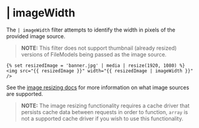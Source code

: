 # | imageWidth

The `| imageWidth` filter attempts to identify the width in pixels of the provided image source.

> **NOTE:** This filter does not support thumbnail (already resized) versions of FileModels being passed as the image source.

```twig
{% set resizedImage = 'banner.jpg' | media | resize(1920, 1080) %}
<img src="{{ resizedImage }}" width="{{ resizedImage | imageWidth }}" />
```

See the [image resizing docs](../services/image-resizing#resize-sources) for more information on what image sources are supported.

> **NOTE:** The image resizing functionality requires a cache driver that persists cache data between requests in order to function, `array` is not a supported cache driver if you wish to use this functionality.

